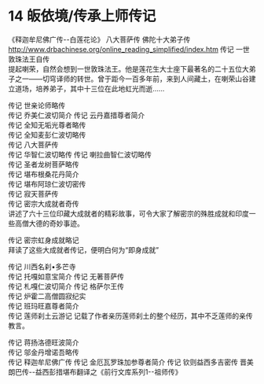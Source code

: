 # 14 皈依境/传承上师传记

《释迦牟尼佛广传--白莲花论》
八大菩萨传
佛陀十大弟子传 <http://www.drbachinese.org/online_reading_simplified/index.htm>
传记	一世敦珠法王自传	
提起喇荣，自然会想到一世敦珠法王。他是莲花生大士座下最著名的二十五位大弟子之一——切穹译师的转世。曾于距今一百多年前，来到人间藏土，在喇荣山谷建立道场，培养弟子，其中十三位在此地虹光而逝……

传记	世亲论师略传	
传记	乔美仁波切简介	
传记	云丹嘉措尊者简介	
传记	全知无垢光尊者略传	
传记	全知麦彭仁波切略传	
传记	八大菩萨传	
传记	华智仁波切略传	
传记	喇拉曲智仁波切略传	
传记	圣者龙树菩萨略传	
传记	堪布根桑花丹简介	
传记	堪布阿琼仁波切密传	
传记	寂天菩萨传	
传记	密宗大成就者奇传	
讲述了六十三位印藏大成就者的精彩故事，可令大家了解密宗的殊胜成就和印度一些高僧大德的奇妙事迹。

传记	密宗虹身成就略记	
拜读了这些大成就者传记，便明白何为“即身成就”

传记	川西名刹•多芒寺	
传记	托嘎如意宝简介	
传记	无著菩萨传	
传记	札嘎仁波切简介	
传记	格萨尔王传	
传记	炉霍二高僧圆寂纪实	
传记	班玛旺嘉尊者简介	
传记	莲师刹土云游记	
记载了作者亲历莲师刹土的整个经历，其中不乏莲师的亲传教言。

传记	蒋扬洛德旺波简介	
传记	邬金丹增诺吾略传	
传记	释迦牟尼佛广传	
传记	金厄瓦罗珠加参尊者简介	
传记	钦则益西多吉密传
晋美朗巴传--益西彭措堪布翻译之《前行文库系列1--祖师传》
